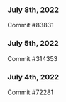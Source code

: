 ### July 8th, 2022

Commit #83831

### July 5th, 2022

Commit #314353


### July 4th, 2022

Commit #72281

